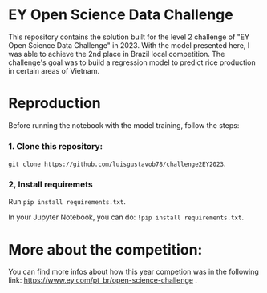 # EY Open Science Data Challenge

This repository contains the solution built for the level 2 challenge of "EY Open Science Data Challenge" in 2023. With the model presented here, I was able to achieve the 2nd place in Brazil local competition. The challenge's goal was to build a regression model to predict rice production in certain areas of Vietnam.

# Reproduction
Before running the notebook with the model training, follow the steps:

### 1. Clone this repository:
``` git clone https://github.com/luisgustavob78/challenge2EY2023 ```.

### 2, Install requiremets
Run ```pip install requirements.txt```.

In your Jupyter Notebook, you can do:
```!pip install requirements.txt```.

# More about the competition:
You can find more infos about how this year competion was in the following link:
https://www.ey.com/pt_br/open-science-challenge .
